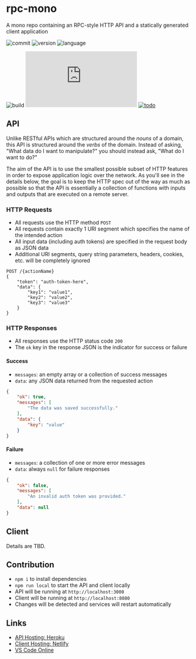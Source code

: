 # rpc-mono

A mono repo containing an RPC-style HTTP API and a statically generated client application

![commit][shield-commit]
![version][shield-version]
![language][shield-lang]

![build][shield-build]
![coverage][shield-coverage]
[![todo][shield-todo]][shield-todo-link]

## API

Unlike RESTful APIs which are structured around the *nouns* of a domain, this API is structured around the *verbs* of the domain. Instead of asking, "What data do I want to manipulate?" you should instead ask, "What do I want to do?"

The aim of the API is to use the smallest possible subset of HTTP features in order to expose application logic over the network. As you'll see in the details below, the goal is to keep the HTTP spec out of the way as much as possible so that the API is essentially a collection of functions with inputs and outputs that are executed on a remote server.

### HTTP Requests

- All requests use the HTTP method `POST`
- All requests contain exactly 1 URI segment which specifies the name of the intended action
- All input data (including auth tokens) are specified in the request body as JSON data
- Additional URI segments, query string parameters, headers, cookies, etc. will be completely ignored

```
POST /{actionName}
{
    "token": "auth-token-here",
    "data": {
        "key1": "value1",
        "key2": "value2",
        "key3": "value3"
    }
}
```

### HTTP Responses

- All responses use the HTTP status code `200`
- The `ok` key in the response JSON is the indicator for success or failure

#### Success

- `messages`: an empty array or a collection of success messages
- `data`: any JSON data returned from the requested action

```json
{
    "ok": true,
    "messages": [
        "The data was saved successfully."
    ],
    "data": {
        "key": "value"
    }
}
```

#### Failure

- `messages`: a collection of one or more error messages
- `data`: always `null` for failure responses

```json
{
    "ok": false,
    "messages": [
        "An invalid auth token was provided."
    ],
    "data": null
}
```

## Client

Details are TBD.

## Contribution

- `npm i` to install dependencies
- `npm run local` to start the API and client locally
- API will be running at `http://localhost:3000`
- Client will be running at `http://localhost:8080`
- Changes will be detected and services will restart automatically

## Links

- [API Hosting: Heroku][hosting-heroku]
- [Client Hosting: Netlify][hosting-netlify]
- [VS Code Online][dev-env]

[shield-commit]: https://img.shields.io/github/last-commit/ZacharyGodfrey/rpc-mono/main?style=flat-square
[shield-version]: https://img.shields.io/github/package-json/v/ZacharyGodfrey/rpc-mono?style=flat-square
[shield-lang]: https://img.shields.io/github/languages/top/ZacharyGodfrey/rpc-mono?style=flat-square
[shield-build]: https://img.shields.io/github/workflow/status/ZacharyGodfrey/rpc-mono/CI%20Workflow/main?style=flat-square
[shield-coverage]: https://img.shields.io/badge/dynamic/json?style=flat-square&color=blue&label=coverage&query=$.total.statements.pct&suffix=%&url=https://raw.githubusercontent.com/ZacharyGodfrey/rpc-mono/main/api/coverage/coverage-summary.json
[shield-todo]: https://img.shields.io/github/search/ZacharyGodfrey/rpc-mono/TODO%20repo:ZacharyGodfrey/rpc-mono%20extension:js?label=TODO%20count&style=flat-square
[shield-todo-link]: https://github.com/search?q=TODO+repo%3AZacharyGodfrey%2Frpc-mono+extension%3Ajs&type=Code&ref=advsearch
[hosting-heroku]: https://heroku.com
[hosting-netlify]: https://netlify.com
[dev-env]: https://vscode.dev/github/ZacharyGodfrey/rpc-mono